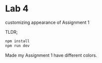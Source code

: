 # Lab 4
customizing appearance of Assignment 1

TLDR;

```bash
npm install
npm run dev
```

Made my Assignment 1 have different colors.
